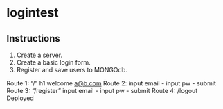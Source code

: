 # logintest
## Instructions

1. Create a server.
1. Create a basic login form.
1. Register and save users to MONGOdb.

Route 1: “/” h1 welcome <a@b.com>
Route 2: input email - input pw - submit 
Route 3: “/register”  input email - input pw - submit 
Route 4: /logout
Deployed
